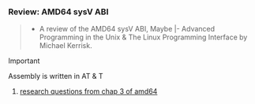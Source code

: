 ### Review: AMD64 sysV ABI

> -   A review of the AMD64 sysV ABI, Maybe |- Advanced Programming in the Unix & The Linux Programming Interface by Michael Kerrisk.

> [!Important]
> Assembly is written in AT & T

1. [research questions from chap 3 of amd64](./research/questions.md)
